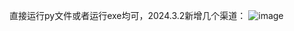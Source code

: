 直接运行py文件或者运行exe均可，2024.3.2新增几个渠道：
![image](https://github.com/buwanyuanshen/free-video-player/assets/144007759/4a00147e-d185-4981-8e80-20d2c42517fb)
